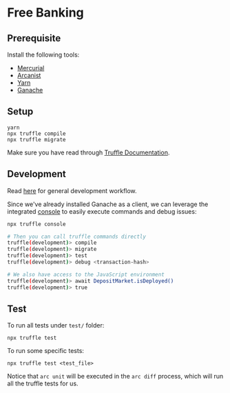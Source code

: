 # Free Banking

## Prerequisite

Install the following tools:

- [Mercurial](https://www.mercurial-scm.org/downloads)
- [Arcanist](https://secure.phabricator.com/book/phabricator/article/arcanist_quick_start/)
- [Yarn](https://yarnpkg.com/en/docs/install)
- [Ganache](https://truffleframework.com/ganache)

## Setup

```
yarn
npx truffle compile
npx truffle migrate
```

Make sure you have read through [Truffle Documentation](https://truffleframework.com/docs/truffle/overview).

## Development

Read [here](http://47.244.8.26/w/arcanist_workflow/) for general development workflow.

Since we've already installed Ganache as a client, we can leverage the integrated [console](https://truffleframework.com/docs/truffle/getting-started/using-truffle-develop-and-the-console) to easily execute commands and debug issues:

```bash
npx truffle console

# Then you can call truffle commands directly
truffle(development)> compile
truffle(development)> migrate
truffle(development)> test
truffle(development)> debug <transaction-hash>

# We also have access to the JavaScript environment
truffle(development)> await DepositMarket.isDeployed()
truffle(development)> true
```

## Test

To run all tests under `test/` folder:

```
npx truffle test
```

To run some specific tests:

```
npx truffle test <test_file>
```

Notice that `arc unit` will be executed in the `arc diff` process, which will run all the truffle tests for us.

